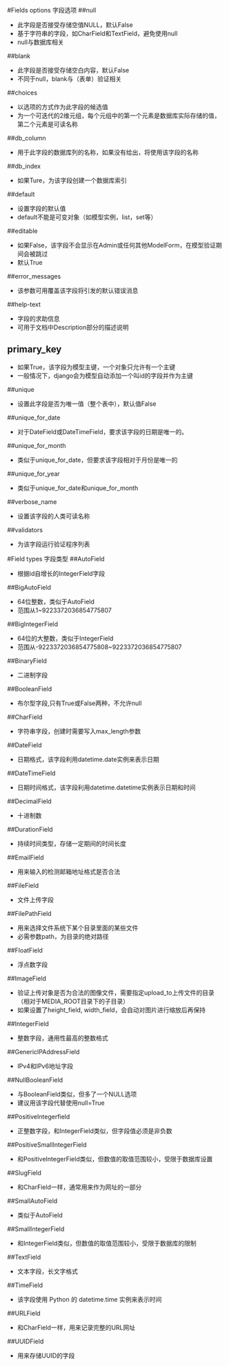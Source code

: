 #Fields options 字段选项
##null
- 此字段是否接受存储空值NULL，默认False
- 基于字符串的字段，如CharField和TextField，避免使用null
- null与数据库相关

##blank
- 此字段是否接受存储空白内容，默认False
- 不同于null，blank与（表单）验证相关

##choices
- 以选项的方式作为此字段的候选值
- 为一个可迭代的2维元组，每个元组中的第一个元素是数据库实际存储的值，第二个元素是可读名称

##db_column
- 用于此字段的数据库列的名称，如果没有给出，将使用该字段的名称

##db_index
- 如果Ture，为该字段创建一个数据库索引

##default
- 设置字段的默认值
- default不能是可变对象（如模型实例，list，set等）

##editable
- 如果False，该字段不会显示在Admin或任何其他ModelForm，在模型验证期间会被跳过
- 默认True

##error_messages
- 该参数可用覆盖该字段将引发的默认错误消息

##help-text
- 字段的求助信息
- 可用于文档中Description部分的描述说明

## primary_key
- 如果True，该字段为模型主键，一个对象只允许有一个主键
- 一般情况下，django会为模型自动添加一个叫id的字段并作为主键

##unique
- 设置此字段是否为唯一值（整个表中），默认值False

##unique_for_date
- 对于DateField或DateTimeField，要求该字段的日期是唯一的。

##unique_for_month
- 类似于unique_for_date，但要求该字段相对于月份是唯一的

##unique_for_year
- 类似于unique_for_date和unique_for_month

##verbose_name
- 设置该字段的人类可读名称

##validators
- 为该字段运行验证程序列表



#Field types 字段类型
##AutoField
- 根据id自增长的IntegerField字段

##BigAutoField
- 64位整数，类似于AutoField
- 范围从1~9223372036854775807

##BigIntegerField
- 64位的大整数，类似于IntegerField
- 范围从-9223372036854775808~9223372036854775807

##BinaryField
- 二进制字段

##BooleanField
- 布尔型字段,只有True或False两种，不允许null

##CharField
- 字符串字段，创建时需要写入max_length参数

##DateField
- 日期格式，该字段利用datetime.date实例来表示日期

##DateTimeField
- 日期时间格式，该字段利用datetime.datetime实例表示日期和时间

##DecimalField
- 十进制数

##DurationField
- 持续时间类型，存储一定期间的时间长度

##EmailField
- 用来输入的检测邮箱地址格式是否合法

##FileField
- 文件上传字段

##FilePathField
- 用来选择文件系统下某个目录里面的某些文件
- 必需参数path，为目录的绝对路径

##FloatField
- 浮点数字段

##ImageField
- 验证上传对象是否为合法的图像文件，需要指定upload_to上传文件的目录（相对于MEDIA_ROOT目录下的子目录）
- 如果设置了height_field, width_field，会自动对图片进行缩放后再保持

##IntegerField
- 整数字段，通用性最高的整数格式

##GenericIPAddressField
- IPv4和IPv6地址字段

##NullBooleanField
- 与BooleanField类似，但多了一个NULL选项
- 建议用该字段代替使用null=True 

##PositiveIntegerfield
- 正整数字段，和IntegerField类似，但字段值必须是非负数

##PositiveSmallIntegerField
- 和PositiveIntegerField类似，但数值的取值范围较小，受限于数据库设置

##SlugField
- 和CharField一样，通常用来作为网址的一部分

##SmallAutoField
- 类似于AutoField

##SmallIntegerField
- 和IntegerField类似，但数值的取值范围较小，受限于数据库的限制

##TextField
- 文本字段，长文字格式

##TimeField
- 该字段使用 Python 的 datetime.time 实例来表示时间

##URLField
- 和CharField一样，用来记录完整的URL网址

##UUIDField
- 用来存储UUID的字段





